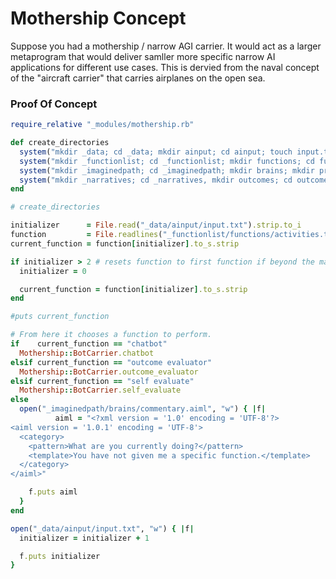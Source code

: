 # Mothership Concept
Suppose you had a mothership / narrow AGI carrier. It would act as a larger metaprogram that would deliver samller more specific narrow AI applications for different use cases. This is dervied from the naval concept of the "aircraft carrier" that carries airplanes on the open sea.

### Proof Of Concept
~~~ruby
require_relative "_modules/mothership.rb"

def create_directories
  system("mkdir _data; cd _data; mkdir ainput; cd ainput; touch input.txt")
  system("mkdir _functionlist; cd _functionlist; mkdir functions; cd functions; touch activities.txt")
  system("mkdir _imaginedpath; cd _imaginedpath; mkdir brains; mkdir prolog; mkdir outcomes")
  system("mkdir _narratives; cd _narratives, mkdir outcomes; cd outcomes; touch character_fates.txt; touch dating_outcomes.txt")
end

# create_directories

initializer      = File.read("_data/ainput/input.txt").strip.to_i
function         = File.readlines("_functionlist/functions/activities.txt")
current_function = function[initializer].to_s.strip

if initializer > 2 # resets function to first function if beyond the max of the function list.
  initializer = 0

  current_function = function[initializer].to_s.strip
end

#puts current_function

# From here it chooses a function to perform.
if    current_function == "chatbot"
  Mothership::BotCarrier.chatbot
elsif current_function == "outcome evaluator"
  Mothership::BotCarrier.outcome_evaluator
elsif current_function == "self evaluate"
  Mothership::BotCarrier.self_evaluate
else
  open("_imaginedpath/brains/commentary.aiml", "w") { |f|
          aiml = "<?xml version = '1.0' encoding = 'UTF-8'?>
<aiml version = '1.0.1' encoding = 'UTF-8'>
  <category>
    <pattern>What are you currently doing?</pattern>
    <template>You have not given me a specific function.</template>
  </category>
</aiml>"

    f.puts aiml
  }
end

open("_data/ainput/input.txt", "w") { |f|
  initializer = initializer + 1

  f.puts initializer
}
~~~
